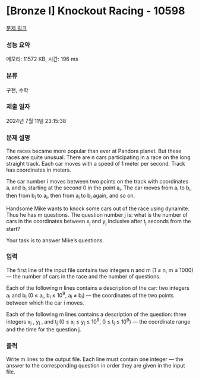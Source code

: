 # [Bronze I] Knockout Racing - 10598 

[문제 링크](https://www.acmicpc.net/problem/10598) 

### 성능 요약

메모리: 11572 KB, 시간: 196 ms

### 분류

구현, 수학

### 제출 일자

2024년 7월 11일 23:15:38

### 문제 설명

<p>The races became more popular than ever at Pandora planet. But these races are quite unusual. There are n cars participating in a race on the long straight track. Each car moves with a speed of 1 meter per second. Track has coordinates in meters.</p>

<p>The car number i moves between two points on the track with coordinates a<sub>i</sub> and b<sub>i</sub> starting at the second 0 in the point a<sub>i</sub>. The car moves from a<sub>i</sub> to b<sub>i</sub>, then from b<sub>i</sub> to a<sub>i</sub>, then from a<sub>i</sub> to b<sub>i</sub> again, and so on.</p>

<p>Handsome Mike wants to knock some cars out of the race using dynamite. Thus he has m questions. The question number j is: what is the number of cars in the coordinates between x<sub>j</sub> and y<sub>j</sub> inclusive after t<sub>j</sub> seconds from the start?</p>

<p>Your task is to answer Mike’s questions.</p>

### 입력 

 <p>The first line of the input file contains two integers n and m (1 ≤ n, m ≤ 1000) — the number of cars in the race and the number of questions.</p>

<p>Each of the following n lines contains a description of the car: two integers a<sub>i</sub> and b<sub>i</sub> (0 ≤ a<sub>i</sub>, b<sub>i</sub> ≤ 10<sup>9</sup>, a<sub>i</sub> ≠ b<sub>i</sub>) — the coordinates of the two points between which the car i moves.</p>

<p>Each of the following m lines contains a description of the question: three integers x<sub>j</sub> , y<sub>j</sub> , and t<sub>j</sub> (0 ≤ x<sub>j</sub> ≤ y<sub>j</sub> ≤ 10<sup>9</sup>, 0 ≤ t<sub>j</sub> ≤ 10<sup>9</sup>) — the coordinate range and the time for the question j.</p>

### 출력 

 <p>Write m lines to the output file. Each line must contain one integer — the answer to the corresponding question in order they are given in the input file.</p>

